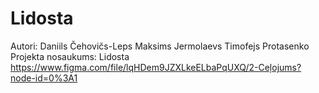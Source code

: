 # Lidosta
Autori:
Daniils Čehovičs-Leps
Maksims Jermolaevs
Timofejs Protasenko
Projekta nosaukums:
Lidosta
https://www.figma.com/file/lqHDem9JZXLkeELbaPqUXQ/2-Ceļojums?node-id=0%3A1
